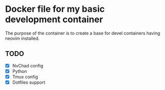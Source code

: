 # Docker file for my basic development container

The purpose of the container is to create a base for devel containers having 
neovim installed.

## TODO
- [x] NvChad config
- [x] Python
- [x] Tmux config
- [x] Dotfiles support
